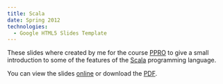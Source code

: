 ```yaml
---
title: Scala
date: Spring 2012
technologies:
  - Google HTML5 Slides Template
---
```

These slides where created by me for the course [PPRO] to give a small
introduction to some of the features of the [Scala] programming language.

You can view the slides [online](/slides/scala/slides/)
or download the [PDF](/slides/scala/slides.pdf).

[PPRO]: https://sigarra.up.pt/feup_uk/DISCIPLINAS_GERAL.FORMVIEW?P_ANO_LECTIVO=2012/2013&P_CAD_CODIGO=EIC0065&P_PERIODO=2S
[Scala]: http://scala-lang.org
